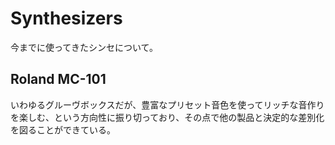 # Synthesizers

今までに使ってきたシンセについて。

## Roland MC-101

いわゆるグルーヴボックスだが、豊富なプリセット音色を使ってリッチな音作りを楽しむ、という方向性に振り切っており、その点で他の製品と決定的な差別化を図ることができている。